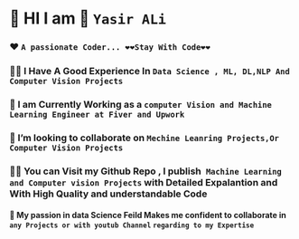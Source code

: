 # 🔭    HI I am  👋     `Yasir ALi `

### ❤️  `A passionate Coder... ❤️❤️Stay With Code❤️❤️`




### 👨‍🔬 I Have A Good Experience In `Data Science , ML, DL,NLP And Computer Vision Projects `




### 👀 I am Currently Working as a `computer Vision and Machine Learning Engineer at Fiver and Upwork`



###  👯 I’m looking to collaborate on `Mechine Leanring Projects,Or Computer Vision Projects`




###  👨‍💻 You can Visit my Github Repo , I publish` Machine Learning and Computer vision Projects` with Detailed Expalantion and With High Quality and understandable Code





#### 💞️ My passion in data Science Feild Makes me confident to collaborate in `any Projects or with youtub Channel`  ` regarding to my Expertise `
